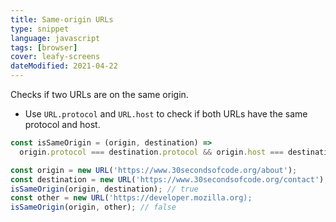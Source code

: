 ```yaml
---
title: Same-origin URLs
type: snippet
language: javascript
tags: [browser]
cover: leafy-screens
dateModified: 2021-04-22
---
```


Checks if two URLs are on the same origin.

- Use `URL.protocol` and `URL.host` to check if both URLs have the same protocol and host.

```js
const isSameOrigin = (origin, destination) =>
  origin.protocol === destination.protocol && origin.host === destination.host;
```

```js
const origin = new URL('https://www.30secondsofcode.org/about');
const destination = new URL('https://www.30secondsofcode.org/contact');
isSameOrigin(origin, destination); // true
const other = new URL('https://developer.mozilla.org);
isSameOrigin(origin, other); // false
```
